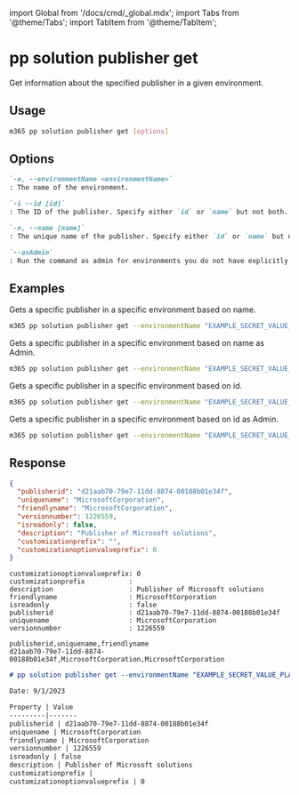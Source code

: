<!-- DISCLAIMER: All secrets, passwords, and sensitive values in this document are examples only and not real credentials. -->
import Global from '/docs/cmd/_global.mdx';
import Tabs from '@theme/Tabs';
import TabItem from '@theme/TabItem';

# pp solution publisher get

Get information about the specified publisher in a given environment.

## Usage

```sh
m365 pp solution publisher get [options]
```

## Options

```md definition-list
`-e, --environmentName <environmentName>`
: The name of the environment.

`-i --id [id]`
: The ID of the publisher. Specify either `id` or `name` but not both.

`-n, --name [name]`
: The unique name of the publisher. Specify either `id` or `name` but not both.

`--asAdmin`
: Run the command as admin for environments you do not have explicitly assigned permissions to.
```

<Global />

## Examples

Gets a specific publisher in a specific environment based on name.

```sh
m365 pp solution publisher get --environmentName "EXAMPLE_SECRET_VALUE_PLACEHOLDER" --name "MicrosoftCorporation"
```

Gets a specific publisher in a specific environment based on name as Admin.

```sh
m365 pp solution publisher get --environmentName "EXAMPLE_SECRET_VALUE_PLACEHOLDER" --name "MicrosoftCorporation" --asAdmin
```

Gets a specific publisher in a specific environment based on id.

```sh
m365 pp solution publisher get --environmentName "EXAMPLE_SECRET_VALUE_PLACEHOLDER" --id "ee62fd63-e49e-4c09-80de-8fae1b9a427e"
```

Gets a specific publisher in a specific environment based on id as Admin.

```sh
m365 pp solution publisher get --environmentName "EXAMPLE_SECRET_VALUE_PLACEHOLDER" --id "ee62fd63-e49e-4c09-80de-8fae1b9a427e" --asAdmin
```

## Response

<Tabs>
  <TabItem value="JSON">

  ```json
  {
    "publisherid": "d21aab70-79e7-11dd-8874-00188b01e34f",
    "uniquename": "MicrosoftCorporation",
    "friendlyname": "MicrosoftCorporation",
    "versionnumber": 1226559,
    "isreadonly": false,
    "description": "Publisher of Microsoft solutions",
    "customizationprefix": "",
    "customizationoptionvalueprefix": 0
  }
  ```

  </TabItem>
  <TabItem value="Text">

  ```text
  customizationoptionvalueprefix: 0
  customizationprefix           : 
  description                   : Publisher of Microsoft solutions
  friendlyname                  : MicrosoftCorporation
  isreadonly                    : false
  publisherid                   : d21aab70-79e7-11dd-8874-00188b01e34f
  uniquename                    : MicrosoftCorporation
  versionnumber                 : 1226559
  ```

  </TabItem>
  <TabItem value="CSV">

  ```csv
  publisherid,uniquename,friendlyname
  d21aab70-79e7-11dd-8874-00188b01e34f,MicrosoftCorporation,MicrosoftCorporation
  ```

  </TabItem>
  <TabItem value="Markdown">

  ```md
  # pp solution publisher get --environmentName "EXAMPLE_SECRET_VALUE_PLACEHOLDER" --id "d21aab70-79e7-11dd-8874-00188b01e34f"
  
  Date: 9/1/2023

  Property | Value
  ---------|-------
  publisherid | d21aab70-79e7-11dd-8874-00188b01e34f
  uniquename | MicrosoftCorporation
  friendlyname | MicrosoftCorporation
  versionnumber | 1226559
  isreadonly | false
  description | Publisher of Microsoft solutions
  customizationprefix | 
  customizationoptionvalueprefix | 0
  ```

  </TabItem>
</Tabs>
